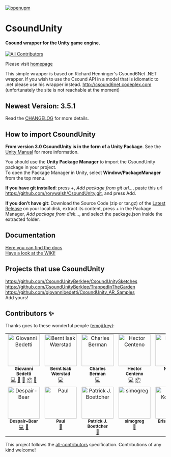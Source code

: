 [![openupm](https://img.shields.io/npm/v/com.csound.csoundunity?label=openupm&registry_uri=https://package.openupm.com)](https://openupm.com/packages/com.csound.csoundunity/)

# CsoundUnity #
#### Csound wrapper for the Unity game engine.
<!-- ALL-CONTRIBUTORS-BADGE:START - Do not remove or modify this section -->
[![All Contributors](https://img.shields.io/badge/all_contributors-14-orange.svg?style=flat-square)](#contributors-)
<!-- ALL-CONTRIBUTORS-BADGE:END -->

Please visit [homepage](http://rorywalsh.github.io/CsoundUnity/)

This simple wrapper is based on Richard Henninger's Csound6Net .NET wrapper. 
If you wish to use the Csound API in a model that is idiomatic to .net please use his wrapper instead. 
http://csound6net.codeplex.com (unfortunately the site is not reachable at the moment)
  
## Newest Version: 3.5.1 ##

Read the [CHANGELOG](https://github.com/rorywalsh/CsoundUnity/blob/master/CHANGELOG.md) for more details.  

## How to import CsoundUnity ##

**From version 3.0 CsoundUnity is in the form of a Unity Package**. See the [Unity Manual](https://docs.unity3d.com/Manual/PackagesList.html) for more information.  

You should use the **Unity Package Manager** to import the CsoundUnity package in your project.  
To open the Package Manager in Unity, select **Window/PackageManager** from the top menu.

**If you have git installed**: press +, *Add package from git url...*, paste this url https://github.com/rorywalsh/CsoundUnity.git, and press Add.

**If you don’t have git**: Download the Source Code (zip or tar.gz) of the [Latest Release](https://github.com/rorywalsh/CsoundUnity/releases/latest) on your local disk, extract its content, press + in the Package Manager, *Add package from disk...*, and select the package.json inside the extracted folder.  

## Documentation ##

[Here you can find the docs](https://github.com/rorywalsh/CsoundUnity/blob/master/Documentation~/index.md)  
[Have a look at the WIKI!](https://github.com/rorywalsh/CsoundUnity/wiki)

## Projects that use CsoundUnity  

https://github.com/CsoundUnityBerklee/CsoundUnitySketches  
https://github.com/CsoundUnityBerklee/TrappedInTheGarden  
https://github.com/giovannibedetti/CsoundUnity_AR_Samples  
Add yours!

## Contributors ✨

Thanks goes to these wonderful people ([emoji key](https://allcontributors.org/docs/en/emoji-key)):

<!-- ALL-CONTRIBUTORS-LIST:START - Do not remove or modify this section -->
<!-- prettier-ignore-start -->
<!-- markdownlint-disable -->
<table>
  <tbody>
    <tr>
      <td align="center" valign="top" width="14.28%"><a href="http://www.giovannibedetti.com"><img src="https://avatars1.githubusercontent.com/u/1912983?v=4?s=100" width="100px;" alt="Giovanni Bedetti"/><br /><sub><b>Giovanni Bedetti</b></sub></a><br /><a href="https://github.com/rorywalsh/CsoundUnity/commits?author=giovannibedetti" title="Code">💻</a> <a href="https://github.com/rorywalsh/CsoundUnity/issues?q=author%3Agiovannibedetti" title="Bug reports">🐛</a> <a href="#maintenance-giovannibedetti" title="Maintenance">🚧</a> <a href="#platform-giovannibedetti" title="Packaging/porting to new platform">📦</a> <a href="https://github.com/rorywalsh/CsoundUnity/commits?author=giovannibedetti" title="Documentation">📖</a></td>
      <td align="center" valign="top" width="14.28%"><a href="https://github.com/berntisak"><img src="https://avatars0.githubusercontent.com/u/9213871?v=4?s=100" width="100px;" alt="Bernt Isak Wærstad"/><br /><sub><b>Bernt Isak Wærstad</b></sub></a><br /><a href="https://github.com/rorywalsh/CsoundUnity/commits?author=berntisak" title="Code">💻</a></td>
      <td align="center" valign="top" width="14.28%"><a href="http://bermondo.com"><img src="https://avatars1.githubusercontent.com/u/33271566?v=4?s=100" width="100px;" alt="Charles Berman"/><br /><sub><b>Charles Berman</b></sub></a><br /><a href="https://github.com/rorywalsh/CsoundUnity/commits?author=ceberman" title="Code">💻</a></td>
      <td align="center" valign="top" width="14.28%"><a href="http://www.hcenteno.net"><img src="https://avatars3.githubusercontent.com/u/4064498?v=4?s=100" width="100px;" alt="Hector Centeno"/><br /><sub><b>Hector Centeno</b></sub></a><br /><a href="https://github.com/rorywalsh/CsoundUnity/commits?author=hectorC" title="Code">💻</a> <a href="#platform-hectorC" title="Packaging/porting to new platform">📦</a></td>
      <td align="center" valign="top" width="14.28%"><a href="http://npatsiouras.wordpress.com/"><img src="https://avatars.githubusercontent.com/u/6648226?v=4?s=100" width="100px;" alt="NPatch"/><br /><sub><b>NPatch</b></sub></a><br /><a href="https://github.com/rorywalsh/CsoundUnity/commits?author=NPatch" title="Code">💻</a></td>
      <td align="center" valign="top" width="14.28%"><a href="http://christopherpoovey.com"><img src="https://avatars.githubusercontent.com/u/20663797?v=4?s=100" width="100px;" alt="Chris Poovey"/><br /><sub><b>Chris Poovey</b></sub></a><br /><a href="https://github.com/rorywalsh/CsoundUnity/commits?author=composingcap" title="Documentation">📖</a> <a href="https://github.com/rorywalsh/CsoundUnity/issues?q=author%3Acomposingcap" title="Bug reports">🐛</a></td>
      <td align="center" valign="top" width="14.28%"><a href="https://github.com/nathanjams"><img src="https://avatars.githubusercontent.com/u/52339466?v=4?s=100" width="100px;" alt="nathanjams"/><br /><sub><b>nathanjams</b></sub></a><br /><a href="https://github.com/rorywalsh/CsoundUnity/issues?q=author%3Anathanjams" title="Bug reports">🐛</a></td>
    </tr>
    <tr>
      <td align="center" valign="top" width="14.28%"><a href="https://github.com/Despair-Bear"><img src="https://avatars.githubusercontent.com/u/25762834?v=4?s=100" width="100px;" alt="Despair-Bear"/><br /><sub><b>Despair-Bear</b></sub></a><br /><a href="https://github.com/rorywalsh/CsoundUnity/commits?author=Despair-Bear" title="Code">💻</a> <a href="https://github.com/rorywalsh/CsoundUnity/issues?q=author%3ADespair-Bear" title="Bug reports">🐛</a></td>
      <td align="center" valign="top" width="14.28%"><a href="https://github.com/runette"><img src="https://avatars.githubusercontent.com/u/2239795?v=4?s=100" width="100px;" alt="Paul"/><br /><sub><b>Paul</b></sub></a><br /><a href="#tool-runette" title="Tools">🔧</a></td>
      <td align="center" valign="top" width="14.28%"><a href="http://reptile-sounddesign.com"><img src="https://avatars.githubusercontent.com/u/60217027?v=4?s=100" width="100px;" alt="Patrick J. Boettcher"/><br /><sub><b>Patrick J. Boettcher</b></sub></a><br /><a href="https://github.com/rorywalsh/CsoundUnity/issues?q=author%3Apatrickjboettcher" title="Bug reports">🐛</a></td>
      <td align="center" valign="top" width="14.28%"><a href="https://github.com/simogreg"><img src="https://avatars.githubusercontent.com/u/57944333?v=4?s=100" width="100px;" alt="simogreg"/><br /><sub><b>simogreg</b></sub></a><br /><a href="https://github.com/rorywalsh/CsoundUnity/issues?q=author%3Asimogreg" title="Bug reports">🐛</a></td>
      <td align="center" valign="top" width="14.28%"><a href="http://eris.codes"><img src="https://avatars.githubusercontent.com/u/3947103?v=4?s=100" width="100px;" alt="Eris Koleszar"/><br /><sub><b>Eris Koleszar</b></sub></a><br /><a href="https://github.com/rorywalsh/CsoundUnity/issues?q=author%3Abellicapax" title="Bug reports">🐛</a></td>
      <td align="center" valign="top" width="14.28%"><a href="https://makeplayhappy.com/"><img src="https://avatars.githubusercontent.com/u/46995545?v=4?s=100" width="100px;" alt="Makeplayhappy"/><br /><sub><b>Makeplayhappy</b></sub></a><br /><a href="https://github.com/rorywalsh/CsoundUnity/commits?author=makeplayhappy" title="Code">💻</a> <a href="#platform-makeplayhappy" title="Packaging/porting to new platform">📦</a> <a href="https://github.com/rorywalsh/CsoundUnity/issues?q=author%3Amakeplayhappy" title="Bug reports">🐛</a></td>
      <td align="center" valign="top" width="14.28%"><a href="https://github.com/horseisfish"><img src="https://avatars.githubusercontent.com/u/26128953?v=4?s=100" width="100px;" alt="horseisfish"/><br /><sub><b>horseisfish</b></sub></a><br /><a href="https://github.com/rorywalsh/CsoundUnity/commits?author=horseisfish" title="Code">💻</a></td>
    </tr>
  </tbody>
</table>

<!-- markdownlint-restore -->
<!-- prettier-ignore-end -->

<!-- ALL-CONTRIBUTORS-LIST:END -->

This project follows the [all-contributors](https://github.com/all-contributors/all-contributors) specification. Contributions of any kind welcome!

